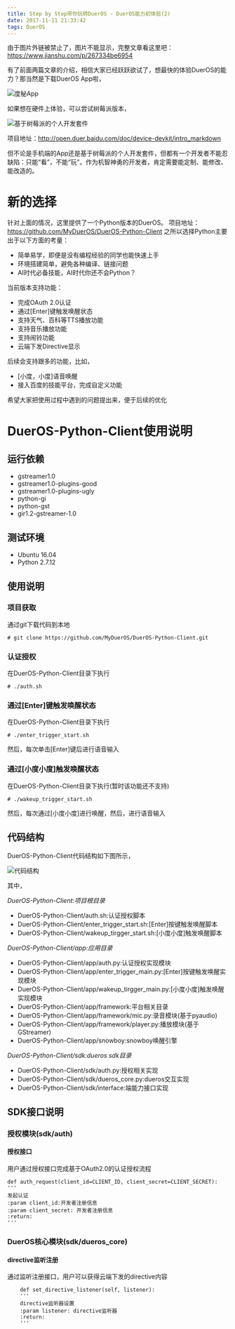 ```yaml
---
title: Step by Step带你玩转DuerOS - DuerOS能力初体验(2)
date: 2017-11-11 21:33:42
tags: DuerOS
---
```

由于图片外链被禁止了，图片不能显示，完整文章看这里吧：<https://www.jianshu.com/p/267334be6954>

有了前面两篇文章的介绍，相信大家已经跃跃欲试了，想最快的体验DuerOS的能力？那当然是下载DuerOS App啦，

![度秘App](http://upload-images.jianshu.io/upload_images/4905018-dc6b78232b08c78a.png?imageMogr2/auto-orient/strip%7CimageView2/2/w/1240)

如果想在硬件上体验，可以尝试树莓派版本，


![基于树莓派的个人开发套件](http://upload-images.jianshu.io/upload_images/4905018-fbd911a8fa84a6ff.png?imageMogr2/auto-orient/strip%7CimageView2/2/w/1240)

项目地址：<http://open.duer.baidu.com/doc/device-devkit/intro_markdown>

但不论是手机端的App还是基于树莓派的个人开发套件，但都有一个开发者不能忍缺陷：只能“看”，不能“玩”。作为机智神勇的开发者，肯定需要能定制、能修改、能改造的。

# 新的选择
针对上面的情况，这里提供了一个Python版本的DuerOS。
项目地址：<https://github.com/MyDuerOS/DuerOS-Python-Client>
之所以选择Python主要出于以下方面的考量：
* 简单易学，即便是没有编程经验的同学也能快速上手
* 环境搭建简单，避免各种编译、链接问题
* AI时代必备技能，AI时代你还不会Python？

当前版本支持功能：
* 完成OAuth 2.0认证
* 通过[Enter]键触发唤醒状态
* 支持天气、百科等TTS播放功能
* 支持音乐播放功能
* 支持闹铃功能
* 云端下发Directive显示

后续会支持跟多的功能，比如，
* [小度，小度]语音唤醒
* 接入百度的技能平台，完成自定义功能

希望大家把使用过程中遇到的问题提出来，便于后续的优化

# DuerOS-Python-Client使用说明
## 运行依赖
* gstreamer1.0
* gstreamer1.0-plugins-good
* gstreamer1.0-plugins-ugly
* python-gi
* python-gst
* gir1.2-gstreamer-1.0
## 测试环境
* Ubuntu 16.04
* Python 2.7.12
## 使用说明
### 项目获取
通过git下载代码到本地

    # git clone https://github.com/MyDuerOS/DuerOS-Python-Client.git

### 认证授权
在DuerOS-Python-Client目录下执行
 
    # ./auth.sh

### 通过[Enter]键触发唤醒状态
在DuerOS-Python-Client目录下执行

    # ./enter_trigger_start.sh

然后，每次单击[Enter]键后进行语音输入
### 通过[小度小度]触发唤醒状态
在DuerOS-Python-Client目录下执行(暂时该功能还不支持)

    # ./wakeup_trigger_start.sh
然后，每次通过[小度小度]进行唤醒，然后，进行语音输入

 
## 代码结构

DuerOS-Python-Client代码结构如下图所示，


![代码结构 ](http://upload-images.jianshu.io/upload_images/4905018-159f48b317d7dcce.png?imageMogr2/auto-orient/strip%7CimageView2/2/w/1240)

其中，

*DuerOS-Python-Client:项目根目录*

* DuerOS-Python-Client/auth.sh:认证授权脚本
* DuerOS-Python-Client/enter_trigger_start.sh:[Enter]按键触发唤醒脚本
* DuerOS-Python-Client/wakeup_tirgger_start.sh:[小度小度]触发唤醒脚本

*DuerOS-Python-Client/app:应用目录*

* DuerOS-Python-Client/app/auth.py:认证授权实现模块
* DuerOS-Python-Client/app/enter_trigger_main.py:[Enter]按键触发唤醒实现模块
* DuerOS-Python-Client/app/wakeup_tirgger_main.py:[小度小度]触发唤醒实现模块
* DuerOS-Python-Client/app/framework:平台相关目录
* DuerOS-Python-Client/app/framework/mic.py:录音模块(基于pyaudio)
* DuerOS-Python-Client/app/framework/player.py:播放模块(基于GStreamer)
* DuerOS-Python-Client/app/snowboy:snowboy唤醒引擎

*DuerOS-Python-Client/sdk:dueros sdk目录*

* DuerOS-Python-Client/sdk/auth.py:授权相关实现
* DuerOS-Python-Client/sdk/dueros_core.py:dueros交互实现
* DuerOS-Python-Client/sdk/interface:端能力接口实现

## SDK接口说明
### 授权模块(sdk/auth)
#### 授权接口
用户通过授权接口完成基于OAuth2.0的认证授权流程

    def auth_request(client_id=CLIENT_ID, client_secret=CLIENT_SECRET):
    '''
    发起认证
    :param client_id:开发者注册信息
    :param client_secret: 开发者注册信息
    :return:
    '''

### DuerOS核心模块(sdk/dueros_core)
#### directive监听注册
通过监听注册接口，用户可以获得云端下发的directive内容

        def set_directive_listener(self, listener):
        '''
        directive监听器设置
        :param listener: directive监听器
        :return:
        '''